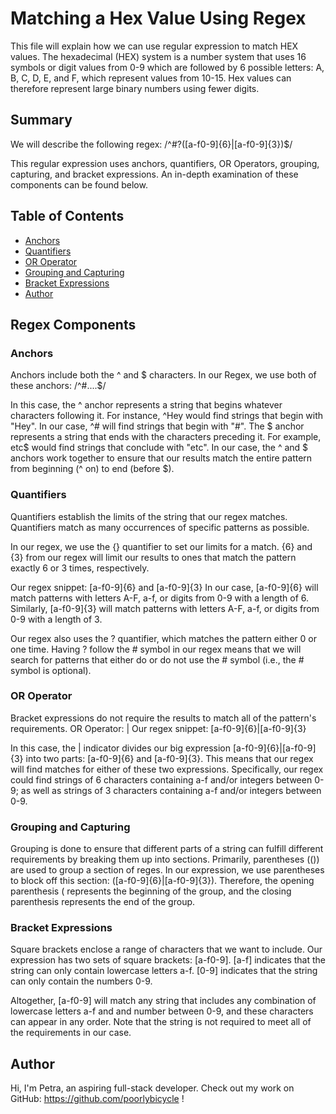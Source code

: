 # Matching a Hex Value Using Regex

This file will explain how we can use regular expression to match HEX values.
The hexadecimal (HEX) system is a number system that uses 16 symbols or digit values from 0-9 which are followed by 6 possible letters: A, B, C, D, E, and F, which represent values from 10-15. Hex values can therefore represent large binary numbers using fewer digits.

## Summary

We will describe the following regex: /^#?([a-f0-9]{6}|[a-f0-9]{3})$/ 

This regular expression uses anchors, quantifiers, OR Operators, grouping, capturing, and bracket expressions. An in-depth examination of these components can be found below. 

## Table of Contents

- [Anchors](#anchors)
- [Quantifiers](#quantifiers)
- [OR Operator](#or-operator)
- [Grouping and Capturing](#grouping-and-capturing)
- [Bracket Expressions](#bracket-expressions)
- [Author](#author)

## Regex Components
### Anchors
Anchors include both the ^ and $ characters. In our Regex, we use both of these anchors:
/^#....$/ 

In this case, the ^ anchor represents a string that begins whatever characters following it. For instance, ^Hey would find strings that begin with "Hey". In our case, ^# will find strings that begin with "#". 
The $ anchor represents a string that ends with the characters preceding it. For example, etc$ would find strings that conclude with "etc". In our case, the ^ and $ anchors work together to ensure that our results match the entire pattern from beginning (^ on) to end (before $).

### Quantifiers
Quantifiers establish the limits of the string that our regex matches. Quantifiers match as many occurrences of specific patterns as possible. 

In our regex, we use the {} quantifier to set our limits for a match. {6} and {3} from our regex will limit our results to ones that match the pattern exactly 6 or 3 times, respectively. 

Our regex snippet: [a-f0-9]{6} and [a-f0-9]{3}
In our case, [a-f0-9]{6} will match patterns with letters A-F, a-f, or digits from 0-9 with a length of 6. Similarly, [a-f0-9]{3} will match patterns with letters A-F, a-f, or digits from 0-9 with a length of 3. 


Our regex also uses the ? quantifier, which matches the pattern either 0 or one time. Having ? follow the # symbol in our regex means that we will search for patterns that either do or do not use the # symbol (i.e., the # symbol is optional). 

### OR Operator
Bracket expressions do not require the results to match all of the pattern's requirements. 
OR Operator: |
Our regex snippet: [a-f0-9]{6}|[a-f0-9]{3}

In this case, the | indicator divides our big expression [a-f0-9]{6}|[a-f0-9]{3} into two parts: [a-f0-9]{6} and [a-f0-9]{3}. This means that our regex will find matches for either of these two expressions.
Specifically, our regex could find strings of 6 characters containing a-f and/or integers between 0-9; as well as strings of 3 characters containing a-f and/or integers between 0-9.

### Grouping and Capturing
Grouping is done to ensure that different parts of a string can fulfill different requirements by breaking them up into sections.
Primarily, parentheses (()) are used to group a section of reges. In our expression, we use parentheses to block off this section: ([a-f0-9]{6}|[a-f0-9]{3}). Therefore, the opening parenthesis ( represents the beginning of the group, and the closing parenthesis represents the end of the group.


### Bracket Expressions
Square brackets enclose a range of characters that we want to include. Our expression has two sets of square brackets: [a-f0-9]. 
[a-f] indicates that the string can only contain lowercase letters a-f.
[0-9] indicates that the string can only contain the numbers 0-9. 

Altogether, [a-f0-9] will match any string that includes any combination of lowercase letters a-f and and number between 0-9, and these characters can appear in any order. Note that the string is not required to meet all of the requirements in our case. 

## Author

Hi, I'm Petra, an aspiring full-stack developer. Check out my work on GitHub: https://github.com/poorlybicycle !